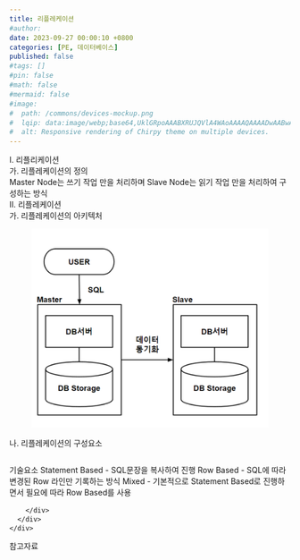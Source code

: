```yaml
---
title: 리플레케이션
#author: 
date: 2023-09-27 00:00:10 +0800
categories: [PE, 데이터베이스]
published: false
#tags: []
#pin: false
#math: false
#mermaid: false
#image:
#  path: /commons/devices-mockup.png
#  lqip: data:image/webp;base64,UklGRpoAAABXRUJQVlA4WAoAAAAQAAAADwAABwAAQUxQSDIAAAARL0AmbZurmr57yyIiqE8oiG0bejIYEQTgqiDA9vqnsUSI6H+oAERp2HZ65qP/VIAWAFZQOCBCAAAA8AEAnQEqEAAIAAVAfCWkAALp8sF8rgRgAP7o9FDvMCkMde9PK7euH5M1m6VWoDXf2FkP3BqV0ZYbO6NA/VFIAAAA
#  alt: Responsive rendering of Chirpy theme on multiple devices.
---
```


<div class="post-wrap">
  <div class="para">
    <div class="para-title">
      I. 리플리케이션
    </div>
    <div class="para-cntnt">
      <div class="para">
        <div class="para-title">
          가. 리플레케이션의 정의
        </div>
        <div class="para-cntnt">
            Master Node는 쓰기 작업 만을 처리하며 Slave Node는 읽기 작업 만을 처리하여 구성하는 방식
        </div>
      </div>
    </div>
  </div>
  
  <div class="para">
    <div class="para-title">
      II. 리플레케이션
    </div>
    <div class="para-cntnt">
      <div class="para">
        <div class="para-title">
          가. 리플레케이션의 아키텍처
        </div>
        <div class="para-cntnt">
          <figure class="post-figure">
            <img src="/assets/img/posts/리플레케이션.png" alt="리플레케이션">
<!--            <figcaption>Source: Unveiling the Metaverse: Exploring Emerging Trends, Multifaceted Perspectives, and Future Challenges</figcaption>-->
          </figure>
        </div>
      </div>
      <div class="para">
        <div class="para-title">
          나. 리플레케이션의 구성요소
        </div>
        <div class="para-cntnt">
          <table class="post-table">
          </table>
          기술요소
  Statement Based - SQL문장을 복사하여 진행
  Row Based - SQL에 따라 변경된 Row 라인만 기록하는 방식
  Mixed - 기본적으로 Statement Based로 진행하면서 필요에 따라 Row Based를 사용

        </div>
      </div>
    </div>
  </div>

  <div class="refr-wrap">
    <div class="refr-title">
        참고자료
    </div>
    <ol class="refr-list">
    <!--    <li>(나현식, 최대선) <a target="_blank" href="https://scienceon.kisti.re.kr/commons/util/originalView.do?cn=JAKO202225948430499&oCn=JAKO202225948430499&dbt=JAKO&journal=NJOU00291864">메타버스 보안 위협 요소 및 대응 방안 검토</a></li>-->
    <!--    <li>(M. Uddin, S. Manickam, H. Ullah, M. Obaidat and A. Dandoush) <a target="_blank" href="https://ieeexplore.ieee.org/abstract/document/10138386">Unveiling the Metaverse: Exploring Emerging Trends, Multifaceted Perspectives, and Future Challenges</a></li>-->
    </ol>
  </div>
</div>
